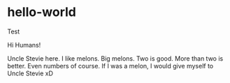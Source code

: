 # hello-world
Test

Hi Humans!

Uncle Stevie here. I like melons. Big melons. Two is good. More than two is better. Even numbers of course.
If I was a melon, I would give myself to Uncle Stevie xD
